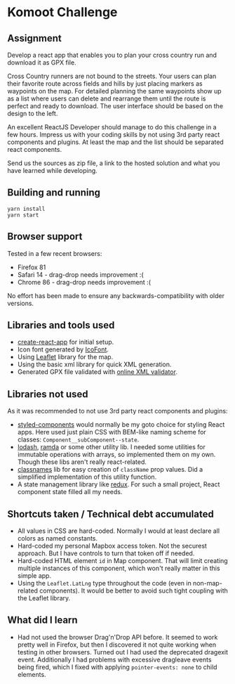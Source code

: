 # Komoot Challenge

## Assignment

Develop a react app that enables you to plan your cross country run and download it as GPX file.

Cross Country runners are not bound to the streets.
Your users can plan their favorite route across fields and
hills by just placing markers as waypoints on the map.
For detailed planning the same waypoints show up as a list where
users can delete and rearrange them until the route is perfect and ready to download.
The user interface should be based on the design to the left.

An excellent ReactJS Developer should manage to do this challenge in a few hours.
Impress us with your coding skills by not using 3rd party react components and plugins.
At least the map and the list should be separated react components.

Send us the sources as zip file, a link to the hosted solution and
what you have learned while developing.

## Building and running

```
yarn install
yarn start
```

## Browser support

Tested in a few recent browsers:

- Firefox 81
- Safari 14 - drag-drop needs improvement :(
- Chrome 86 - drag-drop needs improvement :(

No effort has been made to ensure any backwards-compatibility with older versions.

## Libraries and tools used

- [create-react-app][] for initial setup.
- Icon font generated by [IcoFont][].
- Using [Leaflet][] library for the map.
- Using the basic xml library for quick XML generation.
- Generated GPX file validated with [online XML validator][].

## Libraries not used

As it was recommended to not use 3rd party react components and plugins:

- [styled-components][] would normally be my goto choice for styling React apps.
  Here used just plain CSS with BEM-like naming scheme for classes: `Component__subComponent--state`.
- [lodash][], [ramda][] or some other utility lib.
  I needed some utilities for immutable operations with arrays,
  so implemented them on my own. Though these libs aren't really react-related.
- [classnames][] lib for easy creation of `className` prop values.
  Did a simplified implementation of this utility function.
- A state management library like [redux][].
  For such a small project, React component state filled all my needs.

## Shortcuts taken / Technical debt accumulated

- All values in CSS are hard-coded.
  Normally I would at least declare all colors as named constants.
- Hard-coded my personal Mapbox access token.
  Not the securest approach. But I have controls to turn that token off if needed.
- Hard-coded HTML element `id` in Map component.
  That will limit creating multiple instances of this component,
  which won't really matter in this simple app.
- Using the `Leaflet.LatLng` type throughout the code (even in non-map-related components).
  It would be better to avoid such tight coupling with the Leaflet library.

## What did I learn

- Had not used the browser Drag'n'Drop API before.
  It seemed to work pretty well in Firefox,
  but then I discovered it not quite working when testing in other browsers.
  Turned out I had used the deprecated dragexit event.
  Additionally I had problems with excessive dragleave events being fired,
  which I fixed with applying `pointer-events: none` to child elements.

[create-react-app]: https://create-react-app.dev/
[styled-components]: https://styled-components.com/
[ramda]: https://ramdajs.com/
[lodash]: https://lodash.com/
[icofont]: https://www.icofont.com/
[online xml validator]: https://www.truugo.com/xml_validator/
[classnames]: https://www.npmjs.com/package/classnames
[leaflet]: https://leafletjs.com/
[redux]: https://redux.js.org/
